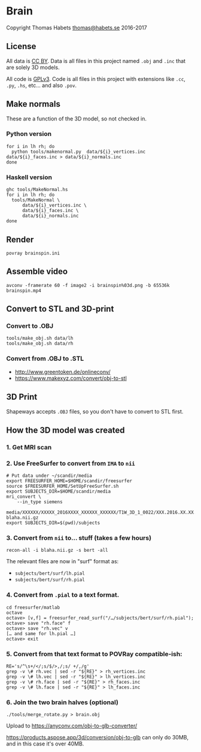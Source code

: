 # Brain

Copyright Thomas Habets <thomas@habets.se> 2016-2017

## License

All data is [CC BY](LICENSE.data.md). Data is all files in this
project named `.obj` and `.inc` that are solely 3D models.

All code is [GPLv3](LICENSE.code.md). Code is all files in this
project with extensions like `.cc`, `.py`, `.hs`, etc… and also
`.pov`.

## Make normals

These are a function of the 3D model, so not checked in.

### Python version

```
for i in lh rh; do
  python tools/makenormal.py  data/${i}_vertices.inc data/${i}_faces.inc > data/${i}_normals.inc
done
```

### Haskell version

```
ghc tools/MakeNormal.hs
for i in lh rh; do
  tools/MakeNormal \
      data/${i}_vertices.inc \
      data/${i}_faces.inc \
      data/${i}_normals.inc
done
```

## Render

```
povray brainspin.ini
```

## Assemble video

```
avconv -framerate 60 -f image2 -i brainspin%03d.png -b 65536k brainspin.mp4
```

## Convert to STL and 3D-print

### Convert to .OBJ

```
tools/make_obj.sh data/lh
tools/make_obj.sh data/rh
```

### Convert from .OBJ to .STL

* http://www.greentoken.de/onlineconv/
* https://www.makexyz.com/convert/obj-to-stl

## 3D Print

Shapeways accepts `.OBJ` files, so you don't have to convert to STL
first.

## How the 3D model was created

### 1. Get MRI scan

### 2. Use FreeSurfer to convert from `IMA` to `nii`

```
# Put data under ~/scandir/media
export FREESURFER_HOME=$HOME/scandir/freesurfer
source $FREESURFER_HOME/SetUpFreeSurfer.sh
export SUBJECTS_DIR=$HOME/scandir/media
mri_convert \
    --in_type siemens
    media/XXXXXX/XXXXX_2016XXXX_XXXXXX_XXXXXX/T1W_3D_1_0022/XXX.2016.XX.XX.XX.XX.XX.XXXX.XXXX.IMA blaha.nii.gz
export SUBJECTS_DIR=$(pwd)/subjects
```

### 3. Convert from `nii` to… stuff (takes a few hours)

```
recon-all -i blaha.nii.gz -s bert -all
```

The relevant files are now in "surf" format as:
* `subjects/bert/surf/lh.pial`
* `subjects/bert/surf/rh.pial`

### 4. Convert from `.pial` to a text format.

```
cd freesurfer/matlab
octave
octave> [v,f] = freesurfer_read_surf("/…/subjects/bert/surf/rh.pial");
octave> save "rh.face" f
octave> save "rh.vec" v
[… and same for lh.pial …]
octave> exit
```

### 5. Convert from that text format to POVRay compatible-ish:

```
RE='s/^\s+/</;s/$/>,/;s/ +/,/g'
grep -v \# rh.vec | sed -r "${RE}" > rh_vertices.inc
grep -v \# lh.vec | sed -r "${RE}" > lh_vertices.inc
grep -v \# rh.face | sed -r "${RE}" > rh_faces.inc
grep -v \# lh.face | sed -r "${RE}" > lh_faces.inc
```

### 6. Join the two brain halves (optional)

```
./tools/merge_rotate.py > brain.obj
```

Upload to https://anyconv.com/obj-to-glb-converter/

https://products.aspose.app/3d/conversion/obj-to-glb can only do 30MB,
and in this case it's over 40MB.

